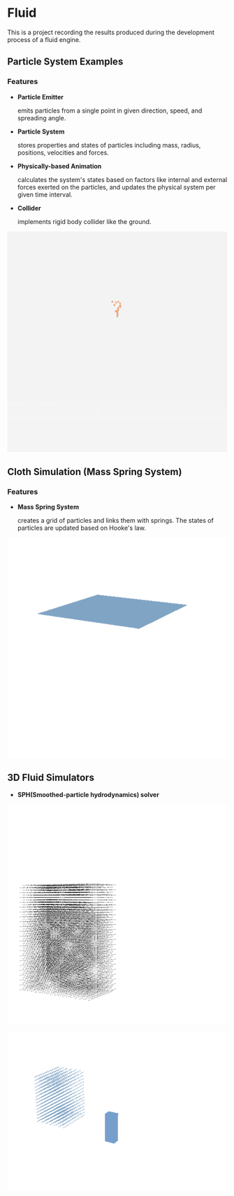 # Fluid

This is a project recording the results produced during the development process of a fluid engine.

## Particle System Examples

### Features
+ **Particle Emitter**

    emits particles from a single point in given direction, speed, and spreading angle.
+ **Particle System** 

    stores properties and states of particles including mass, radius, positions, velocities and forces.
+ **Physically-based Animation** 

    calculates the system's states based on factors like internal and external forces exerted on the particles, and updates the physical system per given time interval.
+ **Collider** 

    implements rigid body collider like the ground.
    
![image](https://github.com/Hebella/Fluid/blob/master/ParticleSystemTest.gif)

## Cloth Simulation (Mass Spring System)

### Features
+ **Mass Spring System**

    creates a grid of particles and links them with springs. The states of particles are updated based on Hooke's law.
    
![image](https://github.com/Hebella/Fluid/blob/master/ClothSimulationTest.gif)
## 3D Fluid Simulators
+ **SPH(Smoothed-particle hydrodynamics) solver**

![image](https://github.com/Hebella/Fluid/blob/master/SphSolverTest_2.gif)

![image](https://github.com/Hebella/Fluid/blob/master/FluidSimulationTest.gif)
